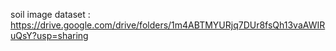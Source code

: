 soil image dataset : https://drive.google.com/drive/folders/1m4ABTMYURjq7DUr8fsQh13vaAWIRuQsY?usp=sharing
